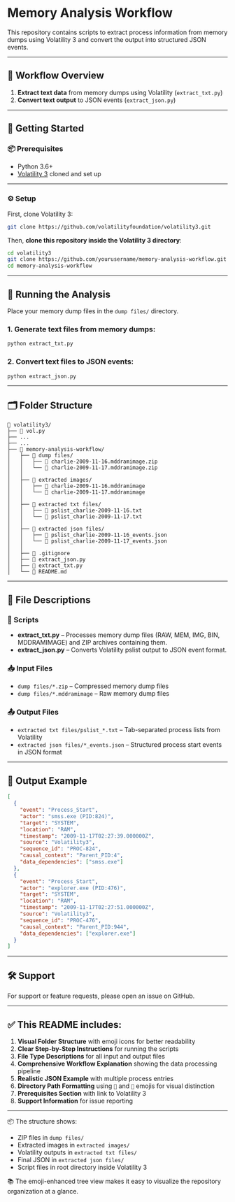 # Memory Analysis Workflow

This repository contains scripts to extract process information from memory dumps using Volatility 3 and convert the output into structured JSON events.

---

## 🔄 Workflow Overview

1. **Extract text data** from memory dumps using Volatility (`extract_txt.py`)
2. **Convert text output** to JSON events (`extract_json.py`)

---

## 🚀 Getting Started

### 📦 Prerequisites

- Python 3.6+
- [Volatility 3](https://github.com/volatilityfoundation/volatility3) cloned and set up

---

### ⚙️ Setup

First, clone Volatility 3:

```bash
git clone https://github.com/volatilityfoundation/volatility3.git
```

Then, **clone this repository inside the Volatility 3 directory**:

```bash
cd volatility3
git clone https://github.com/yourusername/memory-analysis-workflow.git
cd memory-analysis-workflow
```

---

## 🧪 Running the Analysis

Place your memory dump files in the `dump files/` directory.

### 1. Generate text files from memory dumps:

```bash
python extract_txt.py
```

### 2. Convert text files to JSON events:

```bash
python extract_json.py
```

---

## 🗂️ Folder Structure

```
📁 volatility3/
├── 📄 vol.py                          
├── ...
├── ...
├── 📁 memory-analysis-workflow/       
│   ├── 📁 dump files/                 
│   │   ├── 📄 charlie-2009-11-16.mddramimage.zip
│   │   └── 📄 charlie-2009-11-17.mddramimage.zip
│   │
│   ├── 📁 extracted images/           
│   │   ├── 📄 charlie-2009-11-16.mddramimage
│   │   └── 📄 charlie-2009-11-17.mddramimage
│   │
│   ├── 📁 extracted txt files/        
│   │   ├── 📄 pslist_charlie-2009-11-16.txt
│   │   └── 📄 pslist_charlie-2009-11-17.txt
│   │
│   ├── 📁 extracted json files/       
│   │   ├── 📄 pslist_charlie-2009-11-16_events.json
│   │   └── 📄 pslist_charlie-2009-11-17_events.json
│   │
│   ├── 📄 .gitignore
│   ├── 📄 extract_json.py             
│   ├── 📄 extract_txt.py              
│   └── 📄 README.md                   
```

---

## 📄 File Descriptions

### 🔧 Scripts

- **extract_txt.py** – Processes memory dump files (RAW, MEM, IMG, BIN, MDDRAMIMAGE) and ZIP archives containing them.
- **extract_json.py** – Converts Volatility pslist output to JSON event format.

### 📥 Input Files

- `dump files/*.zip` – Compressed memory dump files
- `dump files/*.mddramimage` – Raw memory dump files

### 📤 Output Files

- `extracted txt files/pslist_*.txt` – Tab-separated process lists from Volatility
- `extracted json files/*_events.json` – Structured process start events in JSON format

---

## 📌 Output Example

```json
[
  {
    "event": "Process_Start",
    "actor": "smss.exe (PID:824)",
    "target": "SYSTEM",
    "location": "RAM",
    "timestamp": "2009-11-17T02:27:39.000000Z",
    "source": "Volatility3",
    "sequence_id": "PROC-824",
    "causal_context": "Parent_PID:4",
    "data_dependencies": ["smss.exe"]
  },
  {
    "event": "Process_Start",
    "actor": "explorer.exe (PID:476)",
    "target": "SYSTEM",
    "location": "RAM",
    "timestamp": "2009-11-17T02:27:51.000000Z",
    "source": "Volatility3",
    "sequence_id": "PROC-476",
    "causal_context": "Parent_PID:944",
    "data_dependencies": ["explorer.exe"]
  }
]
```

---

## 🛠️ Support

For support or feature requests, please open an issue on GitHub.

---

## ✅ This README includes:

1. **Visual Folder Structure** with emoji icons for better readability  
2. **Clear Step-by-Step Instructions** for running the scripts  
3. **File Type Descriptions** for all input and output files  
4. **Comprehensive Workflow Explanation** showing the data processing pipeline  
5. **Realistic JSON Example** with multiple process entries  
6. **Directory Path Formatting** using `📁` and `📄` emojis for visual distinction  
7. **Prerequisites Section** with link to Volatility 3  
8. **Support Information** for issue reporting  

---

📦 The structure shows:

- ZIP files in `dump files/`  
- Extracted images in `extracted images/`  
- Volatility outputs in `extracted txt files/`  
- Final JSON in `extracted json files/`  
- Script files in root directory inside Volatility 3  

📚 The emoji-enhanced tree view makes it easy to visualize the repository organization at a glance.
